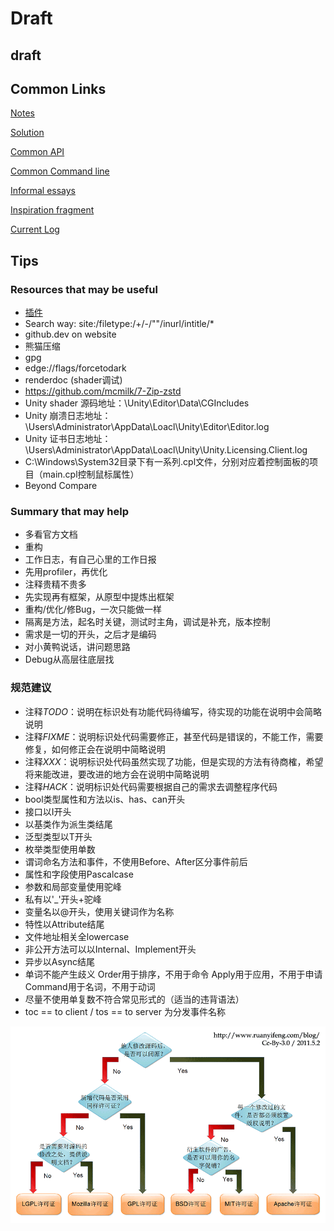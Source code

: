 # Draft

## draft

## Common Links

[Notes](./Note/Notes.md)

[Solution](./Note/Solution/Solution.md)

[Common API](./Note/Common%20API.md)

[Common Command line](./Note/Common%20Command%20line.md)

[Informal essays](./.secrets/Informal%20essays/Informal%20essays.md)

[Inspiration fragment](./.secrets/Informal%20essays/Inspiration%20fragment.md)

[Current Log](./LegacyLog/Tianan_LOG.md)

## Tips

### Resources that may be useful

- [插件](./Note/Notes.md)
- Search way: site:/filetype:/+/-/""/inurl/intitle/*
- github.dev on website
- 熊猫压缩
- gpg
- edge://flags/forcetodark
- renderdoc (shader调试)
- <https://github.com/mcmilk/7-Zip-zstd>
- Unity shader 源码地址：\Unity\Editor\Data\CGIncludes
- Unity 崩溃日志地址：\Users\Administrator\AppData\Loacl\Unity\Editor\Editor.log
- Unity 证书日志地址：\Users\Administrator\AppData\Loacl\Unity\Unity.Licensing.Client.log
- C:\Windows\System32目录下有一系列.cpl文件，分别对应着控制面板的项目（main.cpl控制鼠标属性）
- Beyond Compare

### Summary that may help

- 多看官方文档
- 重构
- 工作日志，有自己心里的工作日报
- 先用profiler，再优化
- 注释贵精不贵多
- 先实现再有框架，从原型中提炼出框架
- 重构/优化/修Bug，一次只能做一样
- 隔离是方法，起名时关键，测试时主角，调试是补充，版本控制
- 需求是一切的开头，之后才是编码
- 对小黄鸭说话，讲问题思路
- Debug从高层往底层找

### 规范建议

- 注释*TODO*：说明在标识处有功能代码待编写，待实现的功能在说明中会简略说明
- 注释*FIXME*：说明标识处代码需要修正，甚至代码是错误的，不能工作，需要修复，如何修正会在说明中简略说明
- 注释*XXX*：说明标识处代码虽然实现了功能，但是实现的方法有待商榷，希望将来能改进，要改进的地方会在说明中简略说明
- 注释*HACK*：说明标识处代码需要根据自己的需求去调整程序代码
- bool类型属性和方法以is、has、can开头
- 接口以I开头
- 以基类作为派生类结尾
- 泛型类型以T开头
- 枚举类型使用单数
- 谓词命名方法和事件，不使用Before、After区分事件前后
- 属性和字段使用Pascalcase
- 参数和局部变量使用驼峰
- 私有以'_'开头+驼峰
- 变量名以@开头，使用关键词作为名称
- 特性以Attribute结尾
- 文件地址相关全lowercase
- 非公开方法可以以Internal、Implement开头
- 异步以Async结尾
- 单词不能产生歧义
  Order用于排序，不用于命令
  Apply用于应用，不用于申请
  Command用于名词，不用于动词
- 尽量不使用单复数不符合常见形式的（适当的违背语法）
- toc == to client / tos == to server 为分发事件名称

![开源协议](./Picture/Open%20Resource%20License.png)
